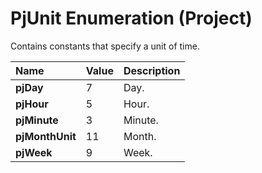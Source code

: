 
# PjUnit Enumeration (Project)

Contains constants that specify a unit of time.



|**Name**|**Value**|**Description**|
|:-----|:-----|:-----|
|**pjDay**|7|Day.|
|**pjHour**|5|Hour.|
|**pjMinute**|3|Minute.|
|**pjMonthUnit**|11|Month.|
|**pjWeek**|9|Week.|
